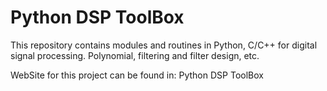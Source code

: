 # Python DSP ToolBox
This repository contains modules and routines in Python, C/C++ for digital signal processing. Polynomial, filtering and filter design, etc.


WebSite for this project can be found in: 
<a ref=http://loadcode.github.io/Python-DSP-ToolBox>Python DSP ToolBox</a>